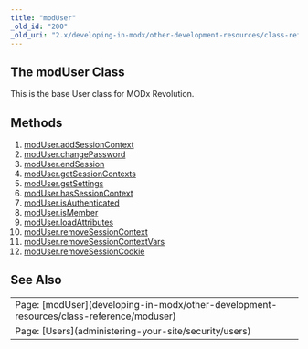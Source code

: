 ```yaml
---
title: "modUser"
_old_id: "200"
_old_uri: "2.x/developing-in-modx/other-development-resources/class-reference/moduser"
---
```


The modUser Class
-----------------

This is the base User class for MODx Revolution.

Methods
-------

1. [modUser.addSessionContext](developing-in-modx/other-development-resources/class-reference/moduser/moduser.addsessioncontext)
2. [modUser.changePassword](developing-in-modx/other-development-resources/class-reference/moduser/moduser.changepassword)
3. [modUser.endSession](developing-in-modx/other-development-resources/class-reference/moduser/moduser.endsession)
4. [modUser.getSessionContexts](developing-in-modx/other-development-resources/class-reference/moduser/moduser.getsessioncontexts)
5. [modUser.getSettings](developing-in-modx/other-development-resources/class-reference/moduser/moduser.getsettings)
6. [modUser.hasSessionContext](developing-in-modx/other-development-resources/class-reference/moduser/moduser.hassessioncontext)
7. [modUser.isAuthenticated](developing-in-modx/other-development-resources/class-reference/moduser/moduser.isauthenticated)
8. [modUser.isMember](developing-in-modx/other-development-resources/class-reference/moduser/moduser.ismember)
9. [modUser.loadAttributes](developing-in-modx/other-development-resources/class-reference/moduser/moduser.loadattributes)
10. [modUser.removeSessionContext](developing-in-modx/other-development-resources/class-reference/moduser/moduser.removesessioncontext)
11. [modUser.removeSessionContextVars](developing-in-modx/other-development-resources/class-reference/moduser/moduser.removesessioncontextvars)
12. [modUser.removeSessionCookie](developing-in-modx/other-development-resources/class-reference/moduser/moduser.removesessioncookie)

See Also
--------

<table class="tableview" width="100%"><tr><td><span class="icon icon-page">Page:</span> [modUser](developing-in-modx/other-development-resources/class-reference/moduser)</td></tr><tr><td><span class="icon icon-page">Page:</span> [Users](administering-your-site/security/users)</td></tr></table>